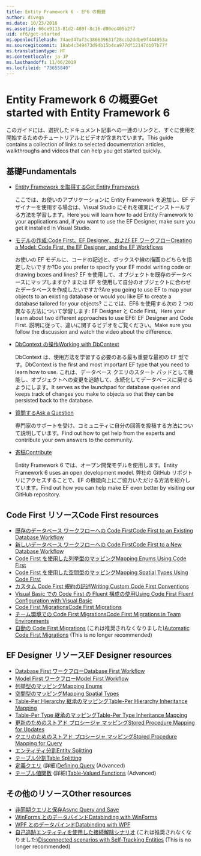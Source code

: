 ```yaml
---
title: Entity Framework 6 - EF6 の概要
author: divega
ms.date: 10/23/2016
ms.assetid: 66ce9113-81d2-480f-8c16-d00ec405b2f7
uid: ef6/get-started
ms.openlocfilehash: 74ae347af3c386639631f28ccb2ddbe9f444953a
ms.sourcegitcommit: 18ab4c349473d94b15b4ca977df12147db07b77f
ms.translationtype: HT
ms.contentlocale: ja-JP
ms.lasthandoff: 11/06/2019
ms.locfileid: "73655840"
---
```

# <a name="get-started-with-entity-framework-6"></a><span data-ttu-id="a8947-102">Entity Framework 6 の概要</span><span class="sxs-lookup"><span data-stu-id="a8947-102">Get started with Entity Framework 6</span></span>

<span data-ttu-id="a8947-103">このガイドには、選択したドキュメント記事への一連のリンクと、すぐに使用を開始するためのチュートリアルとビデオが含まれています。</span><span class="sxs-lookup"><span data-stu-id="a8947-103">This guide contains a collection of links to selected documentation articles, walkthroughs and videos that can help you get started quickly.</span></span>

## <a name="fundamentals"></a><span data-ttu-id="a8947-104">基礎</span><span class="sxs-lookup"><span data-stu-id="a8947-104">Fundamentals</span></span>

* [<span data-ttu-id="a8947-105">Entity Framework を取得する</span><span class="sxs-lookup"><span data-stu-id="a8947-105">Get Entity Framework</span></span>](~/ef6/fundamentals/install.md)

  <span data-ttu-id="a8947-106">ここでは、お使いのアプリケーションに Entity Framework を追加し、EF デザイナーを使用する場合は、Visual Studio にそれを確実にインストールする方法を学習します。</span><span class="sxs-lookup"><span data-stu-id="a8947-106">Here you will learn how to add Entity Framework to your applications and, if you want to use the EF Designer, make sure you get it installed in Visual Studio.</span></span>

* [<span data-ttu-id="a8947-107">モデルの作成:Code First、EF Designer、および EF ワークフロー</span><span class="sxs-lookup"><span data-stu-id="a8947-107">Creating a Model: Code First, the EF Designer, and the EF Workflows</span></span>](~/ef6/modeling/index.md)

  <span data-ttu-id="a8947-108">お使いの EF モデルに、コードの記述と、ボックスや線の描画のどちらを指定したいですか?</span><span class="sxs-lookup"><span data-stu-id="a8947-108">Do you prefer to specify your EF model writing code or drawing boxes and lines?</span></span>
<span data-ttu-id="a8947-109">EF を使用して、オブジェクトを既存のデータベースにマップしますか? または EF を使用して自分のオブジェクトに合わせたデータベースを作成したいですか?</span><span class="sxs-lookup"><span data-stu-id="a8947-109">Are you going to use EF to map your objects to an existing database or would you like EF to create a database tailored for your objects?</span></span>
<span data-ttu-id="a8947-110">ここでは、EF6 を使用する次の 2 つの異なる方法について学習します: EF Designer と Code First。</span><span class="sxs-lookup"><span data-stu-id="a8947-110">Here your learn about two different approaches to use EF6: EF Designer and Code First.</span></span>
<span data-ttu-id="a8947-111">説明に従って、違いに関するビデオをご覧ください。</span><span class="sxs-lookup"><span data-stu-id="a8947-111">Make sure you follow the discussion and watch the video about the difference.</span></span>

* [<span data-ttu-id="a8947-112">DbContext の操作</span><span class="sxs-lookup"><span data-stu-id="a8947-112">Working with DbContext</span></span>](~/ef6/fundamentals/working-with-dbcontext.md)

  <span data-ttu-id="a8947-113">DbContext は、使用方法を学習する必要のある最も重要な最初の EF 型です。</span><span class="sxs-lookup"><span data-stu-id="a8947-113">DbContext is the first and most important EF type that you need to learn how to use.</span></span> <span data-ttu-id="a8947-114">これは、データベース クエリのスタート パッドとして機能し、オブジェクトへの変更を追跡して、永続化してデータベースに戻せるようにします。</span><span class="sxs-lookup"><span data-stu-id="a8947-114">It serves as the launchpad for database queries and keeps track of changes you make to objects so that they can be persisted back to the database.</span></span>

* [<span data-ttu-id="a8947-115">質問する</span><span class="sxs-lookup"><span data-stu-id="a8947-115">Ask a Question</span></span>](~/ef6/resources/get-help.md)

  <span data-ttu-id="a8947-116">専門家のサポートを受け、コミュニティに自分の回答を投稿する方法について説明しています。</span><span class="sxs-lookup"><span data-stu-id="a8947-116">Find out how to get help from the experts and contribute your own answers to the community.</span></span>

* [<span data-ttu-id="a8947-117">寄稿</span><span class="sxs-lookup"><span data-stu-id="a8947-117">Contribute</span></span>](https://github.com/aspnet/EntityFramework6/)

  <span data-ttu-id="a8947-118">Entity Framework 6 では、オープン開発モデルを使用します。</span><span class="sxs-lookup"><span data-stu-id="a8947-118">Entity Framework 6 uses an open development model.</span></span> <span data-ttu-id="a8947-119">弊社の GitHub リポジトリにアクセスすることで、EF の機能向上にご協力いただける方法を紹介しています。</span><span class="sxs-lookup"><span data-stu-id="a8947-119">Find out how you can help make EF even better by visiting our GitHub repository.</span></span>

## <a name="code-first-resources"></a><span data-ttu-id="a8947-120">Code First リソース</span><span class="sxs-lookup"><span data-stu-id="a8947-120">Code First resources</span></span>

  - [<span data-ttu-id="a8947-121">既存のデータベース ワークフローへの Code First</span><span class="sxs-lookup"><span data-stu-id="a8947-121">Code First to an Existing Database Workflow</span></span>](~/ef6/modeling/code-first/workflows/existing-database.md)
  - [<span data-ttu-id="a8947-122">新しいデータベース ワークフローへの Code First</span><span class="sxs-lookup"><span data-stu-id="a8947-122">Code First to a New Database Workflow</span></span>](~/ef6/modeling/code-first/workflows/new-database.md)
  - [<span data-ttu-id="a8947-123">Code First を使用した列挙型のマッピング</span><span class="sxs-lookup"><span data-stu-id="a8947-123">Mapping Enums Using Code First</span></span>](~/ef6/modeling/code-first/data-types/enums.md)
  - [<span data-ttu-id="a8947-124">Code First を使用した空間型のマッピング</span><span class="sxs-lookup"><span data-stu-id="a8947-124">Mapping Spatial Types Using Code First</span></span>](~/ef6/modeling/code-first/data-types/spatial.md)
  - [<span data-ttu-id="a8947-125">カスタム Code First 規約の記述</span><span class="sxs-lookup"><span data-stu-id="a8947-125">Writing Custom Code First Conventions</span></span>](~/ef6/modeling/code-first/conventions/custom.md)
  - [<span data-ttu-id="a8947-126">Visual Basic での Code First の Fluent 構成の使用</span><span class="sxs-lookup"><span data-stu-id="a8947-126">Using Code First Fluent Configuration with Visual Basic</span></span>](~/ef6/modeling/code-first/fluent/vb.md)
  - [<span data-ttu-id="a8947-127">Code First Migrations</span><span class="sxs-lookup"><span data-stu-id="a8947-127">Code First Migrations</span></span>](~/ef6/modeling/code-first/migrations/index.md)
  - [<span data-ttu-id="a8947-128">チーム環境での Code First Migrations</span><span class="sxs-lookup"><span data-stu-id="a8947-128">Code First Migrations in Team Environments</span></span>](~/ef6/modeling/code-first/migrations/teams.md)
  - <span data-ttu-id="a8947-129">[自動の Code First Migrations](~/ef6/modeling/code-first/migrations/automatic.md) (これは推奨されなくなりました)</span><span class="sxs-lookup"><span data-stu-id="a8947-129">[Automatic Code First Migrations](~/ef6/modeling/code-first/migrations/automatic.md) (This is no longer recommended)</span></span>

## <a name="ef-designer-resources"></a><span data-ttu-id="a8947-130">EF Designer リソース</span><span class="sxs-lookup"><span data-stu-id="a8947-130">EF Designer resources</span></span>
  - [<span data-ttu-id="a8947-131">Database First ワークフロー</span><span class="sxs-lookup"><span data-stu-id="a8947-131">Database First Workflow</span></span>](~/ef6/modeling/designer/workflows/database-first.md)
  - [<span data-ttu-id="a8947-132">Model First ワークフロー</span><span class="sxs-lookup"><span data-stu-id="a8947-132">Model First Workflow</span></span>](~/ef6/modeling/designer/workflows/model-first.md)
  - [<span data-ttu-id="a8947-133">列挙型のマッピング</span><span class="sxs-lookup"><span data-stu-id="a8947-133">Mapping Enums</span></span>](~/ef6/modeling/designer/data-types/enums.md)
  - [<span data-ttu-id="a8947-134">空間型のマッピング</span><span class="sxs-lookup"><span data-stu-id="a8947-134">Mapping Spatial Types</span></span>](~/ef6/modeling/designer/data-types/spatial.md)
  - [<span data-ttu-id="a8947-135">Table-Per Hierarchy 継承のマッピング</span><span class="sxs-lookup"><span data-stu-id="a8947-135">Table-Per Hierarchy Inheritance Mapping</span></span>](~/ef6/modeling/designer/inheritance/tph.md)
  - [<span data-ttu-id="a8947-136">Table-Per Type 継承のマッピング</span><span class="sxs-lookup"><span data-stu-id="a8947-136">Table-Per Type Inheritance Mapping</span></span>](~/ef6/modeling/designer/inheritance/tpt.md)
  - [<span data-ttu-id="a8947-137">更新のためのストアド プロシージャ マッピング</span><span class="sxs-lookup"><span data-stu-id="a8947-137">Stored Procedure Mapping for Updates</span></span>](~/ef6/modeling/designer/stored-procedures/cud.md)
  - [<span data-ttu-id="a8947-138">クエリのためのストアド プロシージャ マッピング</span><span class="sxs-lookup"><span data-stu-id="a8947-138">Stored Procedure Mapping for Query</span></span>](~/ef6/modeling/designer/stored-procedures/query.md)
  - [<span data-ttu-id="a8947-139">エンティティ分割</span><span class="sxs-lookup"><span data-stu-id="a8947-139">Entity Splitting</span></span>](~/ef6/modeling/designer/entity-splitting.md)
  - [<span data-ttu-id="a8947-140">テーブル分割</span><span class="sxs-lookup"><span data-stu-id="a8947-140">Table Splitting</span></span>](~/ef6/modeling/designer/table-splitting.md)
  - <span data-ttu-id="a8947-141">[定義クエリ](~/ef6/modeling/designer/advanced/defining-query.md) (詳細)</span><span class="sxs-lookup"><span data-stu-id="a8947-141">[Defining Query](~/ef6/modeling/designer/advanced/defining-query.md) (Advanced)</span></span>
  - <span data-ttu-id="a8947-142">[テーブル値関数](~/ef6/modeling/designer/advanced/tvfs.md) (詳細)</span><span class="sxs-lookup"><span data-stu-id="a8947-142">[Table-Valued Functions](~/ef6/modeling/designer/advanced/tvfs.md) (Advanced)</span></span>

## <a name="other-resources"></a><span data-ttu-id="a8947-143">その他のリソース</span><span class="sxs-lookup"><span data-stu-id="a8947-143">Other resources</span></span>
  - [<span data-ttu-id="a8947-144">非同期クエリと保存</span><span class="sxs-lookup"><span data-stu-id="a8947-144">Async Query and Save</span></span>](~/ef6/fundamentals/async.md)
  - [<span data-ttu-id="a8947-145">WinForms とのデータバインド</span><span class="sxs-lookup"><span data-stu-id="a8947-145">Databinding with WinForms</span></span>](~/ef6/fundamentals/databinding/winforms.md)
  - [<span data-ttu-id="a8947-146">WPF とのデータバインド</span><span class="sxs-lookup"><span data-stu-id="a8947-146">Databinding with WPF</span></span>](~/ef6/fundamentals/databinding/wpf.md)
  - <span data-ttu-id="a8947-147">[自己追跡エンティティを使用した接続解除シナリオ](~/ef6/fundamentals/disconnected-entities/self-tracking-entities/walkthrough.md) (これは推奨されなくなりました)</span><span class="sxs-lookup"><span data-stu-id="a8947-147">[Disconnected scenarios with Self-Tracking Entities](~/ef6/fundamentals/disconnected-entities/self-tracking-entities/walkthrough.md) (This is no longer recommended)</span></span>
